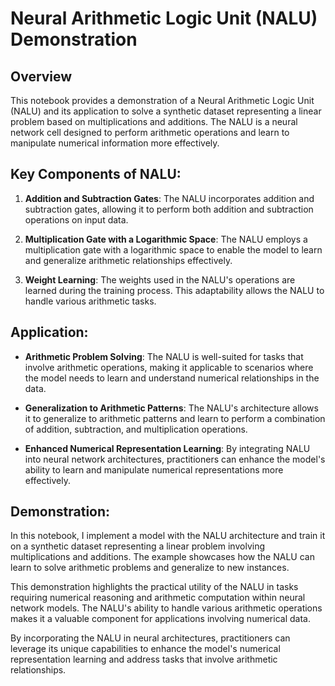 # Neural Arithmetic Logic Unit (NALU) Demonstration

## Overview

This notebook provides a demonstration of a Neural Arithmetic Logic Unit (NALU) and its application to solve a synthetic dataset representing a linear problem based on multiplications and additions. The NALU is a neural network cell designed to perform arithmetic operations and learn to manipulate numerical information more effectively.

## Key Components of NALU:

1. **Addition and Subtraction Gates**: The NALU incorporates addition and subtraction gates, allowing it to perform both addition and subtraction operations on input data.

2. **Multiplication Gate with a Logarithmic Space**: The NALU employs a multiplication gate with a logarithmic space to enable the model to learn and generalize arithmetic relationships effectively.

3. **Weight Learning**: The weights used in the NALU's operations are learned during the training process. This adaptability allows the NALU to handle various arithmetic tasks.

## Application:

- **Arithmetic Problem Solving**: The NALU is well-suited for tasks that involve arithmetic operations, making it applicable to scenarios where the model needs to learn and understand numerical relationships in the data.

- **Generalization to Arithmetic Patterns**: The NALU's architecture allows it to generalize to arithmetic patterns and learn to perform a combination of addition, subtraction, and multiplication operations.

- **Enhanced Numerical Representation Learning**: By integrating NALU into neural network architectures, practitioners can enhance the model's ability to learn and manipulate numerical representations more effectively.

## Demonstration:

In this notebook, I implement a model with the NALU architecture and train it on a synthetic dataset representing a linear problem involving multiplications and additions. The example showcases how the NALU can learn to solve arithmetic problems and generalize to new instances.

This demonstration highlights the practical utility of the NALU in tasks requiring numerical reasoning and arithmetic computation within neural network models. The NALU's ability to handle various arithmetic operations makes it a valuable component for applications involving numerical data.

By incorporating the NALU in neural architectures, practitioners can leverage its unique capabilities to enhance the model's numerical representation learning and address tasks that involve arithmetic relationships.
